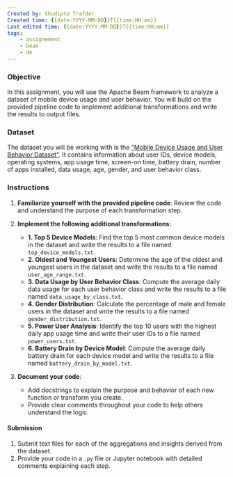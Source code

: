 ```yaml
---
Created by: Shudipto Trafder
Created time: {{date:YYYY-MM-DD}}T{{time:HH:mm}}
Last edited time: {{date:YYYY-MM-DD}}T{{time:HH:mm}}
tags: 
	- assignement
	- beam
	- de
---
```



### Objective
In this assignment, you will use the Apache Beam framework to analyze a dataset of mobile device usage and user behavior. You will build on the provided pipeline code to implement additional transformations and write the results to output files.

### Dataset
The dataset you will be working with is the ["Mobile Device Usage and User Behavior Dataset"](https://github.com/Training10x/DataEngineering/blob/main/Data/user_behavior_dataset.csv). It contains information about user IDs, device models, operating systems, app usage time, screen-on time, battery drain, number of apps installed, data usage, age, gender, and user behavior class.

### Instructions

1. **Familiarize yourself with the provided pipeline code**: Review the code and understand the purpose of each transformation step.

2. **Implement the following additional transformations**:
   - **1. Top 5 Device Models**: Find the top 5 most common device models in the dataset and write the results to a file named `top_device_models.txt`.
   - **2. Oldest and Youngest Users**: Determine the age of the oldest and youngest users in the dataset and write the results to a file named `user_age_range.txt`.
   - **3. Data Usage by User Behavior Class**: Compute the average daily data usage for each user behavior class and write the results to a file named `data_usage_by_class.txt`.
   - **4. Gender Distribution**: Calculate the percentage of male and female users in the dataset and write the results to a file named `gender_distribution.txt`.
   - **5. Power User Analysis**: Identify the top 10 users with the highest daily app usage time and write their user IDs to a file named `power_users.txt`.
   - **6. Battery Drain by Device Model**: Compute the average daily battery drain for each device model and write the results to a file named `battery_drain_by_model.txt`.

3. **Document your code**:
   - Add docstrings to explain the purpose and behavior of each new function or transform you create.
   - Provide clear comments throughout your code to help others understand the logic.

#### Submission
1. Submit text files for each of the aggregations and insights derived from the dataset.
2. Provide your code in a `.py` file or Jupyter notebook with detailed comments explaining each step.